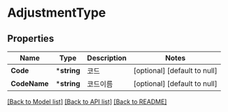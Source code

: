 # AdjustmentType

## Properties
Name | Type | Description | Notes
------------ | ------------- | ------------- | -------------
**Code** | ***string** | 코드 | [optional] [default to null]
**CodeName** | ***string** | 코드이름 | [optional] [default to null]

[[Back to Model list]](../README.md#documentation-for-models) [[Back to API list]](../README.md#documentation-for-api-endpoints) [[Back to README]](../README.md)


